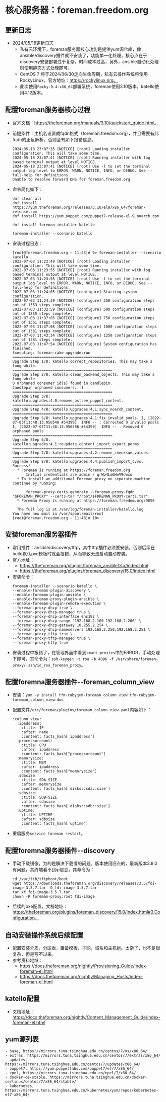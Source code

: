 # 核心服务器：foreman.freedom.org

## 更新日志
- 2024/05/18更新日志
  - 私有云环境下，foreman服务器核心功能是提供yum源仓库，像ansible/discovery插件就不安装了，功能单一化处理，核心点在于
    discovery安装部署过于复杂，时间成本过高，另外，ansible自动化处理则使用静态方式处理即可。
  - CentOS 7 将于2024/06/30走向生命周期，私有云操作系统将使用RockyLinux，官方地址：https://rockylinux.org。
  - 此次使用`Rocky-9.4-x86_64`部署系统，foreman使用3.10版本，katello使用4.12版本。

## 配置foreman服务器核心过程
- 官方文档：https://theforeman.org/manuals/3.10/quickstart_guide.html。

- 前提条件：主机名设置成fqdn格式（foreman.freedom.org），并且需要有此fqdn的正反解析，否则会有如下报错信息。
  ```shell
  2024-05-18 23:07:35 [NOTICE] [root] Loading installer configuration. This will take some time.
  2024-05-18 23:07:41 [NOTICE] [root] Running installer with log based terminal output at level NOTICE.
  2024-05-18 23:07:41 [NOTICE] [root] Use -l to set the terminal output log level to ERROR, WARN, NOTICE, INFO, or DEBUG. See --full-help for definitions.
  Unable to resolve forward DNS for foreman.freedom.org
  ```

- 命令简化如下：
    ```shell
    dnf clean all
    dnf install https://yum.theforeman.org/releases/3.10/el9/x86_64/foreman-release.rpm
    dnf install https://yum.puppet.com/puppet7-release-el-9.noarch.rpm

    dnf install foreman-installer-katello

    foreman-installer --scenario katello
    ```

- 安装过程日志：
    ```
    [root@foreman.freedom.org ~ 11:23]# 9> foreman-installer --scenario katello
    2022-07-03 11:23:49 [NOTICE] [root] Loading installer configuration. This will take some time.
    2022-07-03 11:23:55 [NOTICE] [root] Running installer with log based terminal output at level NOTICE.
    2022-07-03 11:23:55 [NOTICE] [root] Use -l to set the terminal output log level to ERROR, WARN, NOTICE, INFO, or DEBUG. See --full-help for definitions.
    2022-07-03 11:24:05 [NOTICE] [configure] Starting system configuration.
    2022-07-03 11:24:39 [NOTICE] [configure] 250 configuration steps out of 1353 steps complete.
    2022-07-03 11:32:59 [NOTICE] [configure] 500 configuration steps out of 1355 steps complete.
    2022-07-03 11:37:05 [NOTICE] [configure] 750 configuration steps out of 1361 steps complete.
    2022-07-03 11:37:08 [NOTICE] [configure] 1000 configuration steps out of 1381 steps complete.
    2022-07-03 11:43:34 [NOTICE] [configure] 1250 configuration steps out of 1381 steps complete.
    2022-07-03 11:47:54 [NOTICE] [configure] System configuration has finished.
    Executing: foreman-rake upgrade:run
    =============================================
    Upgrade Step 1/8: katello:correct_repositories. This may take a long while.
    =============================================
    Upgrade Step 2/8: katello:clean_backend_objects. This may take a long while.
    0 orphaned consumer id(s) found in candlepin.
    Candlepin orphaned consumers: []
    =============================================
    Upgrade Step 3/8: katello:upgrades:4.0:remove_ostree_puppet_content. =============================================
    Upgrade Step 4/8: katello:upgrades:4.1:sync_noarch_content. =============================================
    Upgrade Step 5/8: katello:upgrades:4.1:fix_invalid_pools. I, [2022-07-03T11:48:13.956548 #54399]  INFO -- : Corrected 0 invalid pools
    I, [2022-07-03T11:48:13.956586 #54399]  INFO -- : Removed 0 orphaned pools
    =============================================
    Upgrade Step 6/8: katello:upgrades:4.1:reupdate_content_import_export_perms. =============================================
    Upgrade Step 7/8: katello:upgrades:4.2:remove_checksum_values. =============================================
    Upgrade Step 8/8: katello:upgrades:4.4:publish_import_cvvs.   Success!
      * Foreman is running at https://foreman.freedom.org
          Initial credentials are admin / qrWp4LmGHeV9dwxu
      * To install an additional Foreman proxy on separate machine continue by running:
        
          foreman-proxy-certs-generate --foreman-proxy-fqdn "$FOREMAN_PROXY" --certs-tar "/root/$FOREMAN_PROXY-certs.tar"
      * Foreman Proxy is running at https://foreman.freedom.org:9090
        
      The full log is at /var/log/foreman-installer/katello.log
    You have new mail in /var/spool/mail/root
    [root@foreman.freedom.org ~ 11:48]# 10> 
    ```


## 安装foreman服务器插件
- 常用插件：ansible/discovery/tftp，其中tftp插件必须要安装，否则后续在build默认pxe模板时就会报错，从而导致无法启动自动安装。
- 官方地址：
    - https://theforeman.org/plugins/foreman_ansible/3.x/index.html
    - https://theforeman.org/plugins/foreman_discovery/15.0/index.html
- 安装命令：
    ```shell
    foreman-installer --scenario katello \
    --enable-foreman-plugin-discovery \
    --enable-foreman-plugin-ansible \
    --enable-foreman-proxy-plugin-ansible \
    --enable-foreman-plugin-remote-execution \
    --foreman-proxy-dhcp true \
    --foreman-proxy-dhcp-managed true \
    --foreman-proxy-dhcp-interface ens192 \
    --foreman-proxy-dhcp-range "192.168.2.100 192.168.2.200" \
    --foreman-proxy-dhcp-gateway 10.255.2.254 \
    --foreman-proxy-dhcp-nameservers 192.168.2.250,192.168.2.251 \
    --foreman-proxy-tftp true \
    --foreman-proxy-tftp-managed true \
    --foreman-proxy-http true
    ```
- 安装过程中报错了，在管理界面中看到`smart proxies`中的ERROR，手动处理下即可，其命令为：`ssh-keygen -t rsa -b 4096 -f /usr/share/foreman-proxy/.ssh/id_rsa_foreman_proxy`。

## 配置foremna服务器插件--foreman_column_view
- 安装：`yum -y install tfm-rubygem-foreman_column_view tfm-rubygem-foreman_column_view-doc`

- 配置文件`/etc/foreman/plugins/foreman_column_view.yaml`内容如下：
    ```
    :column_view:
      :ipaddress:
        :title: IP
        :after: name
        :content: facts_hash['ipaddress']
      :processorcount:
        :title: CPU
        :after: ipaddress
        :content: facts_hash["processorcount"]
      :memorysize:
        :title: MEM
        :after: ipaddress
        :content: facts_hash["memorysize"]
      :sdasize:
        :title: SDA-SIZE
        :after: memorysize
        :content: facts_hash['disks::sda::size']
      :sdbsize:
        :title: SDB-SIZE
        :after: sdasize
        :content: facts_hash['disks::sdb::size']
      :uptime:
        :title: UPTIME
        :after: sdbsize
        :content: facts_hash['uptime']
    ```
- 重启服务`service foreman restart`。


## 配置foremna服务器插件--discovery
- 手动下载镜像，为的是解决下载慢的问题。版本使用旧点的，最新版本3.8.0有问题，其终端看不到ip信息，其命令为：
    ```
    cd /var/lib/tftpboot/boot
    wget https://downloads.theforeman.org/discovery/releases/3.5/fdi-image-3.5.7.tar -O fdi-image-3.5.7.tar
    tar xf fdi-image-3.5.7.tar
    chown -R foreman-proxy:root fdi-image
    ```
- 后续的pxe配置，文档地址：https://theforeman.org/plugins/foreman_discovery/15.0/index.html#3.Configuration。


## 自动安装操作系统后续配置
- 配置安装介质，分区表，置备模板，子网，域名和主机组。太杂了，也不是很复杂，但是写不过来。
- 参考资料地址：
    - https://docs.theforeman.org/nightly/Provisioning_Guide/index-foreman-el.html
    - https://docs.theforeman.org/nightly/Managing_Hosts/index-foreman-el.html

## katello配置
- 文档地址：https://docs.theforeman.org/nightly/Content_Management_Guide/index-foreman-el.html

## yum源列表
    - base, https://mirrors.tuna.tsinghua.edu.cn/centos/7/os/x86_64/
    - extras, https://mirrors.tuna.tsinghua.edu.cn/centos/7/extras/x86_64/
    - updates, https://mirrors.tuna.tsinghua.edu.cn/centos/7/updates/x86_64/
    - puppet7, https://yum.puppetlabs.com/puppet7/el/7/x86_64/
    - epel, https://mirrors.tuna.tsinghua.edu.cn/epel/7/x86_64/
    - docker-ce-stable, https://mirrors.tuna.tsinghua.edu.cn/docker-ce/linux/centos/7/x86_64/stable/
    - kubernetes, https://mirrors.tuna.tsinghua.edu.cn/kubernetes/yum/repos/kubernetes-el7-x86_64/